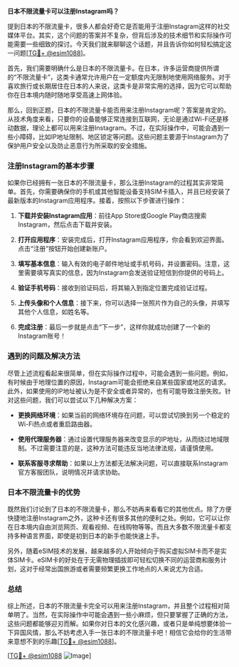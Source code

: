 **日本不限流量卡可以注册Instagram吗？**

提到日本的不限流量卡，很多人都会好奇它是否能用于注册Instagram这样的社交媒体平台。其实，这个问题的答案并不复杂，但背后涉及的技术细节和实际操作可能需要一些细致的探讨。今天我们就来聊聊这个话题，并且告诉你如何轻松搞定这一问题[[TG💪+ @esim1088](https://t.me/s/esim1088)]。

首先，我们需要明确什么是日本的不限流量卡。在日本，许多运营商提供所谓的“不限流量卡”，这类卡通常允许用户在一定额度内无限制地使用网络服务。对于喜欢旅行或长期居住在日本的人来说，这类卡是非常实用的选择，因为它可以帮助你在日本境内随时随地享受高速上网体验。

那么，回到正题，日本的不限流量卡能否用来注册Instagram呢？答案是肯定的。从技术角度来看，只要你的设备能够正常连接到互联网，无论是通过Wi-Fi还是移动数据，理论上都可以用来注册Instagram。不过，在实际操作中，可能会遇到一些小障碍，比如IP地址限制、地区锁定等问题。这些问题主要源于Instagram为了保护用户安全以及防止恶意行为所采取的安全措施。

### 注册Instagram的基本步骤

如果你已经拥有一张日本的不限流量卡，那么注册Instagram的过程其实非常简单。首先，你需要确保你的手机或其他智能设备支持SIM卡插入，并且已经安装了最新版本的Instagram应用程序。接着，按照以下步骤进行操作：

1. **下载并安装Instagram应用**：前往App Store或Google Play商店搜索Instagram，然后点击下载并安装。
   
2. **打开应用程序**：安装完成后，打开Instagram应用程序，你会看到欢迎界面。点击“注册”按钮开始创建新账户。

3. **填写基本信息**：输入有效的电子邮件地址或手机号码，并设置密码。注意，这里需要填写真实的信息，因为Instagram会发送验证短信到你提供的号码上。

4. **验证手机号码**：接收到验证码后，将其输入到指定位置完成验证过程。

5. **上传头像和个人信息**：接下来，你可以选择一张照片作为自己的头像，并填写其他个人信息，如姓名等。

6. **完成注册**：最后一步就是点击“下一步”，这样你就成功创建了一个新的Instagram账号！

### 遇到的问题及解决方法

尽管上述流程看起来很简单，但在实际操作过程中，可能会遇到一些问题。例如，有时候由于地理位置的原因，Instagram可能会拒绝来自某些国家或地区的请求。此外，如果使用的IP地址被认为是不安全或者异常的，也有可能导致注册失败。针对这些问题，我们可以尝试以下几种解决方案：

- **更换网络环境**：如果当前的网络环境存在问题，可以尝试切换到另一个稳定的Wi-Fi热点或者重启路由器。
  
- **使用代理服务器**：通过设置代理服务器来改变显示的IP地址，从而绕过地域限制。不过需要注意的是，这种方法可能违反当地法律法规，请谨慎使用。

- **联系客服寻求帮助**：如果以上方法都无法解决问题，可以直接联系Instagram官方客服团队，说明情况并请求协助。

### 日本不限流量卡的优势

既然我们讨论到了日本的不限流量卡，那么不妨再来看看它的其他优点。除了方便快捷地注册Instagram之外，这种卡还有很多其他的便利之处。例如，它可以让你在日本境内自由浏览网页、观看视频、在线购物等等。而且大多数不限流量卡都支持多种语言界面，即使是初到日本的新手也能快速上手。

另外，随着eSIM技术的发展，越来越多的人开始倾向于购买虚拟SIM卡而不是实体SIM卡。eSIM卡的好处在于无需物理插拔即可轻松切换不同的运营商和服务计划，这对于经常出国旅游或者需要频繁更换工作地点的人来说尤为合适。

### 总结

综上所述，日本的不限流量卡完全可以用来注册Instagram，并且整个过程相对简单明了。当然，在实际操作中可能会遇到一些小麻烦，但只要掌握了正确的方法，这些问题都能够迎刃而解。如果你对日本的文化感兴趣，或者只是单纯想要体验一下异国风情，那么不妨考虑入手一张日本的不限流量卡吧！相信它会给你的生活带来意想不到的乐趣[[TG💪+ @esim1088](https://t.me/s/esim1088)]。

[[TG💪+ @esim1088](https://t.me/s/esim1088) ![Image](https://i.postimg.cc/4NQfJmqS/Snipaste-2025-05-13-00-14-12.png)]